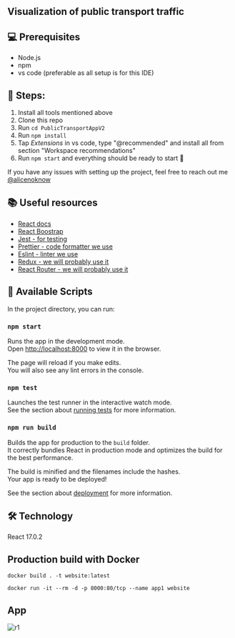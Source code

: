 ## Visualization of public transport traffic

## 💻 Prerequisites
- Node.js 
- npm
- vs code (preferable as all setup is for this IDE)

## 🧱 Steps:
1. Install all tools mentioned above 
2. Clone this repo
3. Run `cd PublicTransportAppV2`
4. Run `npm install`
5. Tap _Extensions_ in vs code, type "@recommended" and install all from section "Workspace recommendations"
6. Run `npm start` and everything should be ready to start 🚀

If you have any issues with setting up the project, feel free to reach out me [@alicenoknow](https://github.com/alicenoknow)

## 📚 Useful resources
- [React docs](https://en.reactjs.org/docs/getting-started.html)
- [React Boostrap](https://react-bootstrap.github.io/getting-started/introduction)
- [Jest - for testing](https://jestjs.io/docs/getting-started)
- [Prettier - code formatter we use](https://prettier.io/docs/en/index.html)
- [Eslint - linter we use](https://eslint.org/docs/about/)
- [Redux - we will probably use it](https://react-redux.js.org/)
- [React Router - we will probably use it](https://reactrouter.com/docs/en/v6)

## 📜 Available Scripts

In the project directory, you can run:

### `npm start`

Runs the app in the development mode.\
Open [http://localhost:8000](http://localhost:8000) to view it in the browser.

The page will reload if you make edits.\
You will also see any lint errors in the console.

### `npm test`

Launches the test runner in the interactive watch mode.\
See the section about [running tests](https://facebook.github.io/create-react-app/docs/running-tests) for more information.

### `npm run build`

Builds the app for production to the `build` folder.\
It correctly bundles React in production mode and optimizes the build for the best performance.

The build is minified and the filenames include the hashes.\
Your app is ready to be deployed!

See the section about [deployment](https://facebook.github.io/create-react-app/docs/deployment) for more information.

## 🛠 Technology
React 17.0.2 

## Production build with Docker
`docker build . -t website:latest`

`docker run -it --rm -d -p 8000:80/tcp --name app1 website`

## App

![r1](https://github.com/alicenoknow/PublicTransportAppv2/assets/56412617/843c3a12-5f04-4b73-b382-10c809e60f29)
